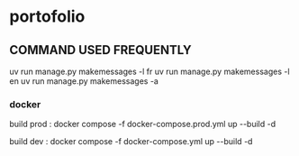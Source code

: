 # portofolio

## COMMAND USED FREQUENTLY

uv run manage.py makemessages -l fr
uv run manage.py makemessages -l en
uv run manage.py makemessages -a
### docker 

build prod :
docker compose -f docker-compose.prod.yml up --build -d

build dev :
docker compose -f docker-compose.yml up --build -d


